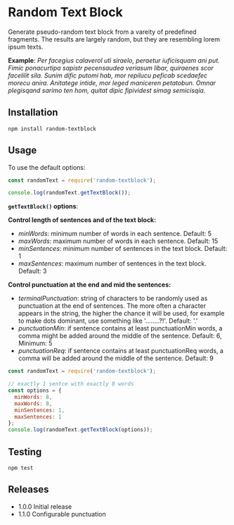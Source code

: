 # Random Text Block

Generate pseudo-random text block from a vareity of predefined fragments. The results are largely random, but they are resembling lorem ipsum texts.

__Example__:
*Per facegius calaverol uti siraelo, peraetur iuficisquam ani put. Fimic ponacurtipa sapistr pecensaudea veriasum libar, quiraenes scor facelilit sila. Sunim dific putomi hab, mor repilucu peficab scedaefec morecu anira. Anitatege intide, mor leged maniceren petatobun. Omnar plegisqand sarimo ten hom, quitat dipic fipividest simag semicisqia.*

## Installation

`npm install random-textblock`
  
## Usage

To use the default options:
```javascript
const randomText = require('random-textblock');

console.log(randomText.getTextBlock());
```

__`getTextBlock()` options__:

**Control length of sentences and of the text block:**
* _minWords_: minimum number of words in each sentence. Default: 5
* _maxWords_: maximum number of words in each sentence. Default: 15
* _minSentences_: minimum number of sentences in the text block. Default: 1
* _maxSentences_: maximum number of sentences in the text block. Default: 3

**Control punctuation at the end and mid the sentences:**
* _terminalPunctuation_: string of characters to be randomly used as punctuation at the end of sentences. The more often a character appears in the string, the higher the chance it will be used, for example to make dots dominant, use something like '........?!'. Default: '.'
* _punctuationMin_: if sentence contains at least punctuationMin words, a comma might be added around the middle of the sentence. Default: 6, Minimum: 5
* _punctuationReq_: if sentence contains at least punctuationReq words, a comma will be added around the middle of the sentence. Default: 9

```javascript
const randomText = require('random-textblock');

// exactly 1 sentce with exactly 8 words
const options = {
  minWords: 8,
  maxWords: 8,
  minSentences: 1,
  maxSentences: 1
};
console.log(randomText.getTextBlock(options));
```

## Testing
`npm test`

## Releases
* 1.0.0 Initial release
* 1.1.0 Configurable punctuation

